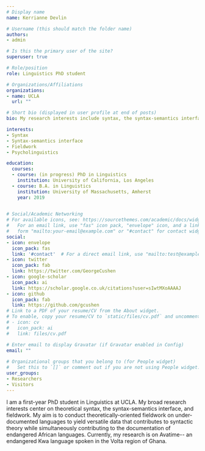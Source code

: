 ```yaml
---
# Display name
name: Kerrianne Devlin

# Username (this should match the folder name)
authors:
- admin

# Is this the primary user of the site?
superuser: true

# Role/position
role: Linguistics PhD student

# Organizations/Affiliations
organizations:
- name: UCLA
  url: ""

# Short bio (displayed in user profile at end of posts)
bio: My research interests include syntax, the syntax-semantics interface, fieldwork, and psycholinguistics

interests:
- Syntax
- Syntax-semantics interface
- Fieldwork
- Psycholinguistics

education:
  courses:
  - course: (in progress) PhD in Linguistics
    institution: University of California, Los Angeles
  - course: B.A. in Linguistics
    institution: University of Massachusetts, Amherst
    year: 2019
  

# Social/Academic Networking
# For available icons, see: https://sourcethemes.com/academic/docs/widgets/#icons
#   For an email link, use "fas" icon pack, "envelope" icon, and a link in the
#   form "mailto:your-email@example.com" or "#contact" for contact widget.
social:
- icon: envelope
  icon_pack: fas
  link: '#contact'  # For a direct email link, use "mailto:test@example.org".
- icon: twitter
  icon_pack: fab
  link: https://twitter.com/GeorgeCushen
- icon: google-scholar
  icon_pack: ai
  link: https://scholar.google.co.uk/citations?user=sIwtMXoAAAAJ
- icon: github
  icon_pack: fab
  link: https://github.com/gcushen
# Link to a PDF of your resume/CV from the About widget.
# To enable, copy your resume/CV to `static/files/cv.pdf` and uncomment the lines below.  
# - icon: cv
#   icon_pack: ai
#   link: files/cv.pdf

# Enter email to display Gravatar (if Gravatar enabled in Config)
email: ""
  
# Organizational groups that you belong to (for People widget)
#   Set this to `[]` or comment out if you are not using People widget.  
user_groups:
- Researchers
- Visitors
---
```


I am a first-year PhD student in Linguistics at UCLA. My broad research interests center on theoretical syntax, the syntax-semantics interface, and fieldwork. My aim is to conduct theoretically-oriented fieldwork on under-documented languages to yield versatile data that contributes to syntactic theory while simultaneously contributing to the documentation of endangered African languages. Currently, my research is on Avatime-- an endangered Kwa language spoken in the Volta region of Ghana. 
